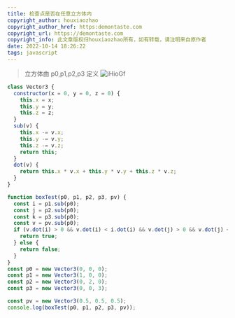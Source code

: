 ```yaml
---
title: 检查点是否在任意立方体内
copyright_author: houxiaozhao
copyright_author_href: https:demontaste.com
copyright_url: https://demontaste.com
copyright_info: 此文章版权归houxiaozhao所有，如有转载，请注明来自原作者
date: 2022-10-14 18:26:22
tags: javascript
---
```


> 立方体由 p0,p1,p2,p3 定义
> ![iHioGf](https://cdn.jsdelivr.net/gh/houxiaozhao/imageLibrary@master/uPic/2022/10/14/iHioGf.png)

```javascript
class Vector3 {
  constructor(x = 0, y = 0, z = 0) {
    this.x = x;
    this.y = y;
    this.z = z;
  }
  sub(v) {
    this.x -= v.x;
    this.y -= v.y;
    this.z -= v.z;
    return this;
  }
  dot(v) {
    return this.x * v.x + this.y * v.y + this.z * v.z;
  }
}

function boxTest(p0, p1, p2, p3, pv) {
  const i = p1.sub(p0);
  const j = p2.sub(p0);
  const k = p3.sub(p0);
  const v = pv.sub(p0);
  if (v.dot(i) > 0 && v.dot(i) < i.dot(i) && v.dot(j) > 0 && v.dot(j) < j.dot(j) && v.dot(k) > 0 && v.dot(k) < k.dot(k)) {
    return true;
  } else {
    return false;
  }
}
const p0 = new Vector3(0, 0, 0);
const p1 = new Vector3(1, 0, 0);
const p2 = new Vector3(0, 2, 0);
const p3 = new Vector3(0, 0, 3);

const pv = new Vector3(0.5, 0.5, 0.5);
console.log(boxTest(p0, p1, p2, p3, pv));
```
